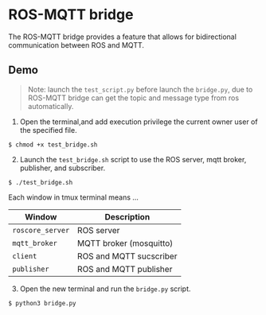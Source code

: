 # ROS-MQTT bridge

The ROS-MQTT bridge provides a feature that allows for bidirectional communication between ROS and MQTT.

## Demo

> Note: launch the `test_script.py` before launch the `bridge.py`, due to ROS-MQTT bridge can get the topic and message type from ros automatically.

1.  Open the terminal,and add execution privilege the current owner user of the specified file.

```script
$ chmod +x test_bridge.sh
```

2. Launch the `test_bridge.sh` script to use the ROS server, mqtt broker, publisher, and subscriber.

```script
$ ./test_bridge.sh
```

Each window in tmux terminal means ...

| Window | Description |
| ------ | ----------- |
| `roscore_server`  | ROS server |
| `mqtt_broker`     | MQTT broker (mosquitto) |
| `client`          | ROS and MQTT sucscriber |
| `publisher`       | ROS and MQTT publisher |

3. Open the new terminal and run the `bridge.py` script.

```script
$ python3 bridge.py
```